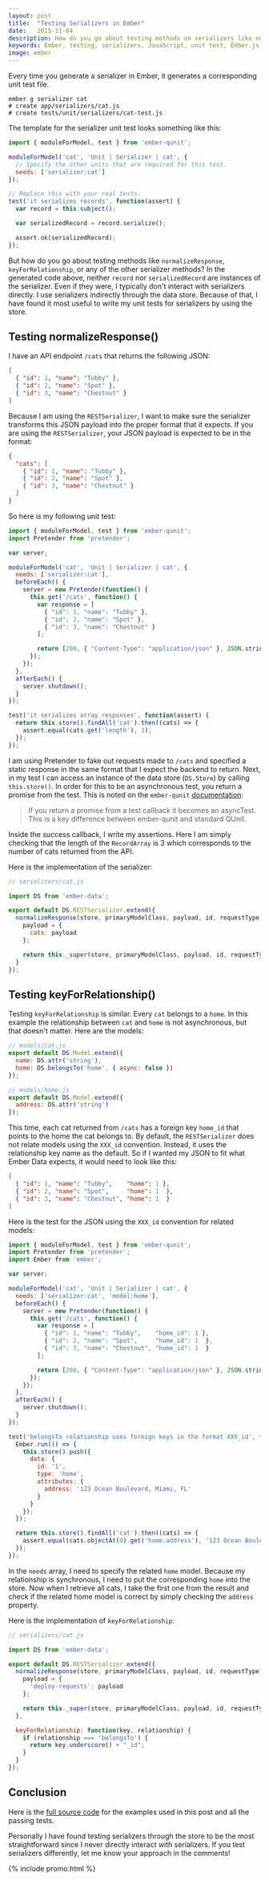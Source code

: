 ```yaml
---
layout: post
title:  "Testing Serializers in Ember"
date:   2015-11-04
description: How do you go about testing methods on serializers like normalizeResponse and keyForRelationship? Let me show you!
keywords: Ember, testing, serializers, JavaScript, unit test, Ember.js, EmberJS
image: ember
---
```


Every time you generate a serializer in Ember, it generates a corresponding unit test file.

```
ember g serializer cat
# create app/serializers/cat.js
# create tests/unit/serializers/cat-test.js
```

The template for the serializer unit test looks something like this:

```js
import { moduleForModel, test } from 'ember-qunit';

moduleForModel('cat', 'Unit | Serializer | cat', {
  // Specify the other units that are required for this test.
  needs: ['serializer:cat']
});

// Replace this with your real tests.
test('it serializes records', function(assert) {
  var record = this.subject();

  var serializedRecord = record.serialize();

  assert.ok(serializedRecord);
});
```

But how do you go about testing methods like `normalizeResponse`, `keyForRelationship`, or any of the other serializer methods? In the generated code above, neither `record` nor `serializedRecord` are instances of the serializer. Even if they were, I typically don't interact with serializers directly. I use serializers indirectly through the data store. Because of that, I have found it most useful to write my unit tests for serializers by using the store.

## Testing normalizeResponse()

I have an API endpoint `/cats` that returns the following JSON:

```json
[
  { "id": 1, "name": "Tubby" },
  { "id": 2, "name": "Spot" },
  { "id": 3, "name": "Chestnut" }
]
```

Because I am using the `RESTSerializer`, I want to make sure the serializer transforms this JSON payload into the proper format that it expects. If you are using the `RESTSerializer`, your JSON payload is expected to be in the format:

```json
{
  "cats": [
    { "id": 1, "name": "Tubby" },
    { "id": 2, "name": "Spot" },
    { "id": 3, "name": "Chestnut" }
  ]
}
```

So here is my following unit test:

```js
import { moduleForModel, test } from 'ember-qunit';
import Pretender from 'pretender';

var server;

moduleForModel('cat', 'Unit | Serializer | cat', {
  needs: ['serializer:cat'],
  beforeEach() {
    server = new Pretender(function() {
      this.get('/cats', function() {
        var response = [
          { "id": 1, "name": "Tubby" },
          { "id": 2, "name": "Spot" },
          { "id": 3, "name": "Chestnut" }
        ];

        return [200, { "Content-Type": "application/json" }, JSON.stringify(response)];
      });
    });
  },
  afterEach() {
    server.shutdown();
  }
});

test('it serializes array responses', function(assert) {
  return this.store().findAll('cat').then((cats) => {
    assert.equal(cats.get('length'), 3);
  });
});
```

I am using Pretender to fake out requests made to `/cats` and specified a static response in the same format that I expect the backend to return. Next, in my test I can access an instance of the data store (`DS.Store`) by calling `this.store()`. In order for this to be an asynchronous test, you return a promise from the test. This is noted on the `ember-qunit` [documentation](https://github.com/rwjblue/ember-qunit):

> If you return a promise from a test callback it becomes an asyncTest. This is a key difference between ember-qunit and standard QUnit.

Inside the success callback, I write my assertions. Here I am simply checking that the length of the `RecordArray` is 3 which corresponds to the number of cats returned from the API.

Here is the implementation of the serializer:

```js
// serializers/cat.js

import DS from 'ember-data';

export default DS.RESTSerializer.extend({
  normalizeResponse(store, primaryModelClass, payload, id, requestType) {
    payload = {
      cats: payload
    };

    return this._super(store, primaryModelClass, payload, id, requestType);
  }
});
```

## Testing keyForRelationship()

Testing `keyForRelationship` is similar. Every `cat` belongs to a `home`. In this example the relationship between `cat` and `home` is not asynchronous, but that doesn't matter. Here are the models:

```js
// models/cat.js
export default DS.Model.extend({
  name: DS.attr('string'),
  home: DS.belongsTo('home', { async: false })
});

// models/home.js
export default DS.Model.extend({
  address: DS.attr('string')
});
```

This time, each cat returned from `/cats` has a foreign key `home_id` that points to the home the cat belongs to. By default, the `RESTSerializer` does not relate models using the `XXX_id` convention. Instead, it uses the relationship key name as the default. So if I wanted my JSON to fit what Ember Data expects, it would need to look like this:

```json
[
  { "id": 1, "name": "Tubby",    "home": 1 },
  { "id": 2, "name": "Spot",     "home": 1  },
  { "id": 3, "name": "Chestnut", "home": 1  }
]
```

Here is the test for the JSON using the `XXX_id` convention for related models:

```js
import { moduleForModel, test } from 'ember-qunit';
import Pretender from 'pretender';
import Ember from 'ember';

var server;

moduleForModel('cat', 'Unit | Serializer | cat', {
  needs: ['serializer:cat', 'model:home'],
  beforeEach() {
    server = new Pretender(function() {
      this.get('/cats', function() {
        var response = [
          { "id": 1, "name": "Tubby",    "home_id": 1 },
          { "id": 2, "name": "Spot",     "home_id": 1  },
          { "id": 3, "name": "Chestnut", "home_id": 1  }
        ];

        return [200, { "Content-Type": "application/json" }, JSON.stringify(response)];
      });
    });
  },
  afterEach() {
    server.shutdown();
  }
});

test('belongsTo relationship uses foreign keys in the format XXX_id', function(assert) {
  Ember.run(() => {
    this.store().push({
      data: {
        id: '1',
        type: 'home',
        attributes: {
          address: '123 Ocean Boulevard, Miami, FL'
        }
      }
    });
  });

  return this.store().findAll('cat').then((cats) => {
    assert.equal(cats.objectAt(0).get('home.address'), '123 Ocean Boulevard, Miami, FL');
  });
});
```

In the `needs` array, I need to specify the related `home` model. Because my relationship is synchronous, I need to put the corresponding `home` into the store. Now when I retrieve all cats, I take the first one from the result and check if the related home model is correct by simply checking the `address` property.

Here is the implementation of `keyForRelationship`:

```js
// serializers/cat.js

import DS from 'ember-data';

export default DS.RESTSerializer.extend({
  normalizeResponse(store, primaryModelClass, payload, id, requestType) {
    payload = {
      'deploy-requests': payload
    };

    return this._super(store, primaryModelClass, payload, id, requestType);
  },

  keyForRelationship: function(key, relationship) {
    if (relationship === 'belongsTo') {
      return key.underscore() + "_id";
    }
  }
});
```

## Conclusion

Here is the [full source code](https://github.com/skaterdav85/ember-cats) for the examples used in this post and all the passing tests.

Personally I have found testing serializers through the store to be the most straightforward since I never directly interact with serializers. If you test serializers differently, let me know your approach in the comments!

{% include promo.html %}
